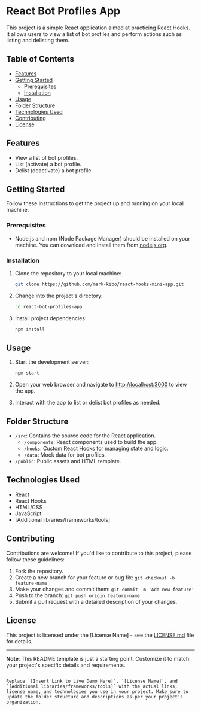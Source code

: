# React Bot Profiles App

This project is a simple React application aimed at practicing React Hooks. It allows users to view a list of bot profiles and perform actions such as listing and delisting them.

## Table of Contents

- [Features](#features)
- [Getting Started](#getting-started)
  - [Prerequisites](#prerequisites)
  - [Installation](#installation)
- [Usage](#usage)
- [Folder Structure](#folder-structure)
- [Technologies Used](#technologies-used)
- [Contributing](#contributing)
- [License](#license)


## Features

- View a list of bot profiles.
- List (activate) a bot profile.
- Delist (deactivate) a bot profile.

## Getting Started

Follow these instructions to get the project up and running on your local machine.

### Prerequisites

- Node.js and npm (Node Package Manager) should be installed on your machine. You can download and install them from [nodejs.org](https://nodejs.org/).

### Installation

1. Clone the repository to your local machine:

   ```bash
   git clone https://github.com/mark-kibo/react-hooks-mini-app.git
   ```

2. Change into the project's directory:

   ```bash
   cd react-bot-profiles-app
   ```

3. Install project dependencies:

   ```bash
   npm install
   ```

## Usage

1. Start the development server:

   ```bash
   npm start
   ```

2. Open your web browser and navigate to [http://localhost:3000](http://localhost:3000) to view the app.

3. Interact with the app to list or delist bot profiles as needed.

## Folder Structure

- `/src`: Contains the source code for the React application.
  - `/components`: React components used to build the app.
  - `/hooks`: Custom React Hooks for managing state and logic.
  - `/data`: Mock data for bot profiles.
- `/public`: Public assets and HTML template.

## Technologies Used

- React
- React Hooks
- HTML/CSS
- JavaScript
- [Additional libraries/frameworks/tools]

## Contributing

Contributions are welcome! If you'd like to contribute to this project, please follow these guidelines:

1. Fork the repository.
2. Create a new branch for your feature or bug fix: `git checkout -b feature-name`
3. Make your changes and commit them: `git commit -m 'Add new feature'`
4. Push to the branch: `git push origin feature-name`
5. Submit a pull request with a detailed description of your changes.

## License

This project is licensed under the [License Name] - see the [LICENSE.md](LICENSE.md) file for details.

---
**Note**: This README template is just a starting point. Customize it to match your project's specific details and requirements.
```

Replace `[Insert Link to Live Demo Here]`, `[License Name]`, and `[Additional libraries/frameworks/tools]` with the actual links, license name, and technologies you use in your project. Make sure to update the folder structure and descriptions as per your project's organization.
